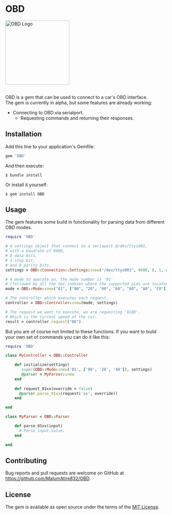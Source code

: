 # OBD


<img src="https://i.imgur.com/7I4CzOt.png" alt="OBD Logo" height="200"><br><br>

OBD is a gem that can be used to connect to a car's OBD interface.  
The gem is currently in alpha, but some features are already working:
- Connecting to OBD via serialport.
    - Requesting commands and returning their responses.

## Installation

Add this line to your application's Gemfile:

```ruby
gem 'OBD'
```

And then execute:

    $ bundle install

Or install it yourself:

    $ gem install OBD

## Usage

The gem features some build in functionality for parsing data from different OBD modes.

```ruby
require 'OBD'

# A settings object that connect to a seriaport @/dev/ttys001, 
# with a baudrate of 9660,
# 8 data bits, 
# 1 stop bit, 
# and 0 parity bits.
settings = OBD::Connection::Settings::new("/dev/ttys001", 9600, 8, 1, 0)

# A mode to operate on, the mode number is '01' 
# [followed by all the hex indexes where the supported pids are located](https://en.wikipedia.org/wiki/OBD-II_PIDs).
mode = OBD::Mode::new("01", ["00", "20", "40", "60", "80", "A0", "C0"])

# The controller which executes each request.
controller = OBD::Controller::new(mode, settings)

# The request we want to execute, we are requesting '010D'.
# Which is the current speed of the car.
result = controller.request("0D")
```

But you are of course not limited to these functions.
If you want to build your own set of commands you can do it like this:

```ruby
require 'OBD'

class MyController < OBD::Controller

    def initialize(settings)
       super(OBD::Mode::new('01', ['00', '20', '40']), settings)
       @parser = MyParser::new
    end
    
    def request_01xx(override = false)
      @parser.parse_01xx(request('xx', override))
    end

end

class MyParser < OBD::Parser

    def parse_01xx(input)
      # Parse input.value.
    end

end
```

## Contributing

Bug reports and pull requests are welcome on GitHub at https://github.com/MalumAtire832/OBD.

## License

The gem is available as open source under the terms of the [MIT License](https://opensource.org/licenses/MIT).
